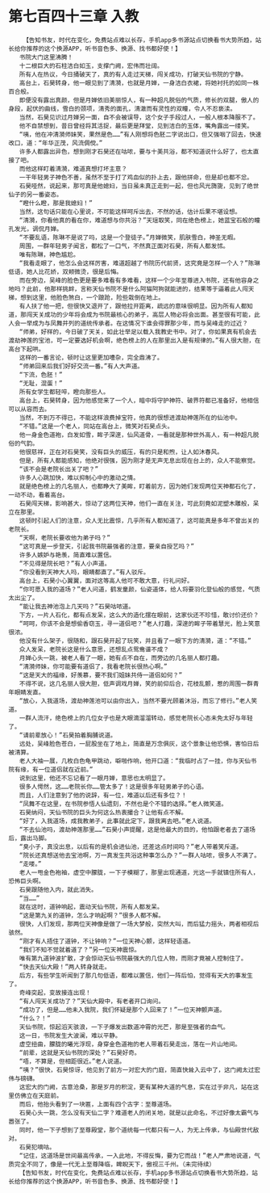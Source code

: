 # 第七百四十三章 入教
        【告知书友，时代在变化，免费站点难以长存，手机app多书源站点切换看书大势所趋，站长给你推荐的这个换源APP，听书音色多、换源、找书都好使！】
       书院大门这里沸腾！
       十二根巨大的石柱洁白如玉，支撑门阙，宏伟而壮阔。
       所有人在热议，今日捅破天了，真的有人走过天梯，闯关成功，打破天仙书院的宁静。
       高台上，石昊转身，他一眼见到了清漪，也就是月婵，一身洁白衣裙，将她衬托的如同一株百合般。
       即便没有露出真颜，但是月婵依旧美丽惊人，有一种超凡脱俗的气质，修长的双腿，傲人的身段，起伏的曲线，雪白的颈项，清秀的面孔，清澈而有灵性的双瞳，令人不忍亵渎。
       当然，石昊见识过月婵另一面，自不会被误导，这个女子手段过人，一般人根本降服不了。
       他不自禁想到，昔日曾经将其活捉，最后更是拜堂，见到洁白的玉体，嘴角露出一缕笑。
       “咦，他在冲清漪师妹笑，果然是色……”有人刚想将色胚二字说出口，但又强咽了回去，快速改口，道：“年华正茂，风流倜傥。”
       许多人都露出异色，想到刚才石昊还在咕哝，要与十美共浴，都不知道说什么好了，也太直接了吧。
       而他这样盯着清漪，难道真想打坏主意？
       一干年轻男子神色不善，虽然不至于打了鸡血似的扑上去，跟他拼命，但是却也都不忿。
       石昊哑然，说起来，那可真是他媳妇，当日虽未真正走到一起，但也风光旖旎，见到了绝世仙子的另一番姿态。
       “瞪什么瞪，那是我媳妇！”
       当然，这句话只能在心里说，不可能这样呵斥出去，不然的话，估计后果不堪设想。
       “清漪，你看他真的看在你，难道想与你共浴？”天瑶取笑，同在绝色榜上，她蓝宝石般的瞳孔发光，调侃月婵。
       “不要乱语，陈琳不是说了吗，这是一个登徒子。”月婵微笑，肌肤雪白，神圣无暇。
       周围，一群年轻男子闻言，都松了一口气，不然真正面对石昊，所有人都发怵。
       唯有陈琳，神色尴尬。
       “我看走眼了，他怎么会这样厉害，难道超越了书院历代前贤，这究竟是怎样一个人？”陈琳低语，她人比花娇，双颊微烫，很是后悔。
       而在旁边，吴峰的脸色更是要多难看有多难看，这样一个少年至尊进入书院，还有他容身之地吗？此前，他那样挑衅，言称天仙书院不是什么阿猫阿狗就能进的，结果等于逼着此人闯天梯，想到这里，他脸色煞白，一个踉跄，险些栽倒在地上。
       有人扶了他一把，但很快又退开了，跟他拉开距离，疏远的意味很明显。因为所有人都知道，那闯天关成功的少年将会成为书院最核心的弟子，高层人物必将会出面。甚至很有可能，此人会一举成为与凤舞并列的道统传承者。在这情况下谁会得罪那少年，而与吴峰走的过近？
       “师弟，好样的，今日破了天关，如此壮举足以载入我教史书中。对了，你如果真有机会去渡劫神莲的宝池，可一定要选好机会啊，绝色榜上的人在那里出入是有规律的。”有人很大胆，在高台下起哄。
       这样的一番言论，顿时让这里更加嘈杂，完全鼎沸了。
       “师弟回来后我们好好交流一番。”有人大声道。
       “下流，色胚！”
       “无耻，混蛋！”
       所有女学生都轻啐，瞪向那些人。
       高台上，石昊转身，因为他感觉来了一个人，暗中将守护神符、破界符都已准备好，他相信可以从容而去。
       当然，不到万不得已，不能这样浪费掉宝符，他真的很想进渡劫神莲所在的仙池中。
       “不错。”这是一个老人，同站在高台上，微笑对石昊点头。
       他一身金色道袍，白发如雪，眸子深邃，仙风道骨，一看就是那种世外高人，有一种超凡脱俗的气韵。
       他很慈祥，正在对石昊笑，没有巨头的威压，有的只是和煦，让人如沐春风。
       但是，所有人都能感知，他绝对很强，因为刚才是无声无息出现在台上的，众人不能察觉。
       “该不会是老院长出关了吧？”
       许多人心跳加快，难以抑制心中的激动之情。
       就是绝色榜上的几名丽人，也都睁大了美眸，盯着前方，因为她们发现两位天神都石化了，一动不动，看着高台。
       石昊闯天梯，影响甚大，惊动了这两位天神，他们一直在关注，可此刻竟如泥塑木雕般，呆立在那里。
       这顿时引起人们的注意，众人无比震惊，几乎所有人都知道了，这可能真是多年不曾出关的老院长。
       “天啊，老院长要收他为弟子吗？”
       “这可真是一步登天，引起我书院最强者的注意，要亲自授艺吗？”
       许多人嫉妒与艳羡，简直难以置信。
       “不见得是院长吧？”有人小声道。
       “你没看到天神大人吗，眼睛都直了。”有人驳斥。
       高台上，石昊小心翼翼，面对这等高人他可不敢大意，行礼问好。
       “你可愿入我的道场？”老人问道，鹤发童颜，仙姿道体，给人将要羽化登仙般的感觉，气质太出尘了。
       “能让我去神池泡上几天吗？”石昊咕哝道。
       下方，一片人石化，都有点发呆，这么大的造化摆在眼前，这家伙还不珍惜，敢讨价还价？
       “呵呵，你该不会是想偷香窃玉，寻一道侣吧？”老人打趣，深邃的眸子带着慧光，脸上笑意很浓。
       他没有什么架子，很随和，跟石昊开起了玩笑，并且看了一眼下方的清漪，道：“不错。”
       众人发呆，老院长这是什么意思，还想乱点鸳鸯谱不成？
       月婵心头一跳，被老人看了一眼，她有点不自在，而旁边的几名丽人都打趣。
       “清漪师妹，你可能要有道侣了，我看老院长很热心啊。”
       “这是天大的福缘，好羡慕，要不我们姐妹共侍一道侣如何？”
       不得不说，这几名丽人很大胆，低声调戏月婵，笑的前仰后合，花枝乱颤，惹的周围一群青年眼睛发直。
       “放心，入我道场，渡劫神莲池可以由你出入，当然不要光顾着沐浴，而忘了修行。”老人笑道。
       一群人流汗，绝色榜上的几位女子也是大眼滴溜溜转动，感觉老院长心态未免太好与年轻了。
       “请前辈放心！”石昊拍着胸脯说道。
       远处，吴峰脸色苍白，一屁股坐在了地上，简直是万念俱灰，这个景象让他恐惧，害怕日后被清算。
       老人大袖一展，几枚白色龟甲跳动，噼啪作响，他开口道：“我临时占了一挂，你与天仙书院有缘，有一位道侣就在近前。”
       说到这里，他还不忘记看了一眼月婵，意思也太明显了。
       很多人愕然，这……老院长你……管太多了！这是很多年轻男弟子的心语。
       而且，人们注意到了他的说辞，有一位，难道以后还有多位？！
       “凤舞不在这里，在书院参悟人仙遗刻，不然也是个不错的选择。”老人微笑道。
       石昊纳闷，天仙书院的巨头为何这么热衷撮合？让他有点不解。
       “好了，入我道场，成我教弟子，此事就此定下，跟我离去吧。”老人说道。
       “不去仙池吗，渡劫神莲那里……”石昊小声提醒，这是他最大的目的，他怕跟老者去了道场后，露出马脚。
       “臭小子，真没出息，以后有的是机会进仙池，还差这点时间吗？”老人带着笑斥道。
       “院长还真想送他去宝池啊，万一真发生共浴这种事怎么办？”一群人咕哝，很多人不满了。
       “走喽。”
       老人一甩金色袍袖，虚空中朦胧，一下子模糊了，那里出现通道，光这一手就镇住所有人，恐怖巨头啊。
       石昊跟随他入内，就此消失。
       “当……”
       就在这时，道钟响起，震动天仙书院，所有人都发呆。
       “这是第九关的道钟，怎么才响起啊？”很多人都不解。
       很快，人们发现，那两位天神像是做了一场大梦般，突然大叫，而后猛力摇头，两者相视后骇然。
       “刚才有人捂住了道钟，不让钟响？”一位天神心颤，这样轻语道。
       “我们不知不觉就着道了？”另一位天神震惊。
       唯有第九道钟波扩散，才会惊动天仙书院最强大的几位人物，而刚才竟被人控制住了。
       “快去天仙大殿！”两人转身就走。
       后方，有些学生听闻到了那几句低语，都难以置信，他们一阵后怕，觉得有天大的事发生了。
       奇峰突起，变故接连出现！
       “有人闯天关成功了？”天仙大殿中，有老者开口询问。
       “成功了，但是……他未入我院，我们怀疑是那个人回来了！”一位天神颤声道。
       “什么？！”
       天仙书院，惊起滔天骇浪，一下子爆发出数道冲霄的光芒，那是至强者的血气。
       这一日，书院发生大波澜，难以平静。
       虚空扭曲，朦胧的曦光浮现，身穿金色道袍的老人带着石昊走出，落在一片山地间。
       “前辈，这就是天仙书院的深处？”石昊好奇。
       “唔，不算是，但相距很近。”老人说道。
       “咦？”很快，石昊惊讶，他见到了前方一对宏大的门庭，简直快耸入云中了，这门阙太过宏伟与磅礴。
       这宏大的门阙，古意沧桑，那是岁月的积淀，更有某种大道的气息，实在过于非凡，站在这里仿佛立在天庭前。
       而后，他抬头看到了一块匾，上面有四个古字：至尊道场。
       石昊心头一跳，怎么没有天仙二字？难道老人的闭关地，就是以此命名，不过好像太霸气与嚣张了。
       同时，他一下子想到了至尊殿堂，那个道统每一代都只有一人，为无上传承，与仙殿世代敌对。
       石昊犯嘀咕。
       “记住，这道场是世间最高传承，一入此地，不得反悔，要为它而战！”老人严肃地说道，气质完全不同了，像是一代无上至尊降临，睥睨天下，傲视三千州。（未完待续）
       【告知书友，时代在变化，免费站点难以长存，手机app多书源站点切换看书大势所趋，站长给你推荐的这个换源APP，听书音色多、换源、找书都好使！】